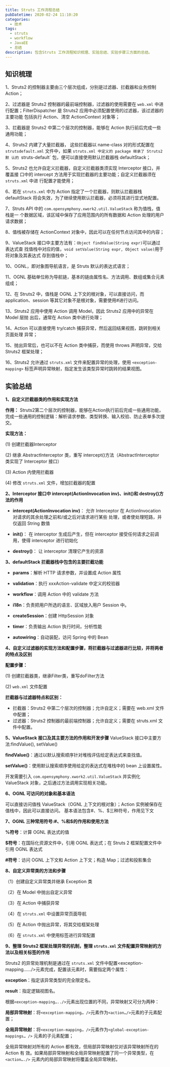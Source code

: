 ```yaml
---
title: Struts 工作流程总结
pubDatetime: 2020-02-24 11:10:20
categories:
  - 技术
tags:
  - struts
  - workflow
  - JavaEE
  - 总结
description: 包含Struts 工作流程知识梳理、实验总结、实验步骤三方面的总结。
---
```


<!--more-->

## 知识梳理

1、Struts2 的控制器主要由三个层次组成，分别是过滤器、拦截器和业务控制 Action；

2、过滤器是 Struts2 控制器的最前端控制器，过滤器的使用需要在 `web.xml` 中进行配置；FilterDispatcher 是 Struts2 应用中必须配置使用的过滤器，该过滤器的主要功能 包括执行 Action、清空 ActionContext 对象等；

3、拦截器是 Struts2 中第二个层次的控制器，能够在 Action 执行前后完成一些通用功能；

4、Struts2 内建了大量拦截器， 这些拦截器以 name-class 对的形式配置在 `strutsdefault.xml` 文件中，如果 `struts.xml 中定义的 package 继承了 Struts2 默 认的 `struts-default` 包，便可以直接使用默认拦截器栈 defaultStack；

5、Struts2 也允许自定义拦截器，自定义拦截器类须实现 Interceptor 接口，并覆盖接 口中的 intercept 方法用于实现拦截器的主要功能；自定义拦截器须在 `struts.xml` 中进 行配置才能使用；

6、若在 `struts.xml` 中为 Action 指定了一个拦截器，则默认拦截器栈 defaultStack 将会失效，为了继续使用默认拦截器，必须将其进行显式地配置。

7、Struts API 中的 `com.opensymphony.xwork2.util.ValueStack` 称为值栈，值栈是一 个数据区域，该区域中保存了应用范围内的所有数据和 Action 处理的用户请求数据；

8、值栈被存储在 ActionContext 对象中，因此可以在任何节点访问其中的内容；

9、ValueStack 接口中主要方法有：`Object findValue(String expr)`可以通过表达式查 找值栈中对应的值，`void setValue(String expr, Object value)`用于将对象及其表达式 存到值栈中；

10、OGNL，即对象图导航语言，是 Struts 默认的表达式语言；

11、OGNL 基础单位称为导航链，基本的链由属性名、方法调用、数组或集合元素组成；

12、在 Struts2 中，值栈是 OGNL 上下文的根对象，可以直接访问，而 application、session 等其它对象不是根对象，需要使用#进行访问。

13、Struts2 应用中使用 Action 调用 Model，因此 Struts2 应用中的异常在 Model 层抛 出后，通常在 Action 类中进行处理；

14、Action 可以直接使用 try/catch 捕获异常，然后返回结果视图，跳转到相关页面处理 异常；

15、抛出异常后，也可以不在 Action 类中捕获，而使用 throws 声明异常，交给 Struts2 框架处理；

16、Struts2 允许通过 `struts.xml` 文件来配置异常的处理，使用 `<exception-mapping>` 标签声明异常映射，指定发生该类型异常时跳转的结果视图。

## 实验总结

**1、自定义拦截器类的作用和实现方法**

**作用：**
Struts2第二个层次的控制器，能够在Action执行前后完成一些通用功能，完成一些通用的控制逻辑：解析请求参数、类型转换、输入校验、防止表单多次提交。

**实现方法：**

(1) 创建拦截器Interceptor

(2) 继承 AbstractInterceptor 类，重写 intercept()方法（AbstractInterceptor 类实现了 Interceptor 接口）

(3) Action 内使用拦截器

(4) 修改 `struts.xml` 文件，增加拦截器的配置

**2、Interceptor 接口中 intercept(ActionInvocation inv)、init()和 destroy()方法的作用**

- **intercept(ActionInvocation inv)**： 允许 Interceptor 在 ActionInvocation 对请求的其余处理之前和/或之后对请求进行某些 处理，或者使处理短路，并仅返回 String 数值

- **init()**： 在 interceptor 生成后产生，但在 interceptor 接受任何请求之前调用，使得 interceptor 进行初始化

- **destroy()**： 让 interceptor 清理它产生的资源

**3、defaultStack 拦截器栈中包含的主要拦截功能**

- **params**：解析 HTTP 请求参数，并设置成 Action 属性

- **validation**：执行 xxxAction-validate 中定义的校验器

- **workflow**：调用 Action 中的 validate 方法

- **i18n**：负责把用户所选的语言、区域放入用户 Session 中。

- **createSession**：创建 HttpSession 对象

- **timer**：负责输出 Action 执行时间，分析性能

- **autowiring**：自动装配，访问 Spring 中的 Bean

**4、自定义过滤器的实现方法和配置步骤，将拦截器与过滤器进行比较，并将两者的特点及区别**

**配置步骤：**

(1) 创建拦截器类，继承Filter类，重写doFilter方法

(2) `web.xml` 文件配置

**拦截器与过滤器特点和区别：**

- 拦截器：Struts2 中第二个层次的控制器；允许自定义；需要在 web.xml 文件中配置；
- 过滤器：Struts2 控制器的最前端控制器；允许自定义；需要在 struts.xml 文件中配置。

**5、ValueStack 接口及其主要方法的作用和开发步骤**
ValueStack 接口中主要方法:findValue(), setValue()

**findValue()**：通过以默认搜索顺序针对堆栈评估给定表达式来查找值。

**setValue()**：使用默认搜索顺序使用给定的表达式在堆栈中的 bean 上设置属性。

开发需要引入 `com.opensymphony.xwork2.util.ValueStack` 并实例化 ValueStack 对象，之后通过方法调用实现相关功能。

**6、OGNL 可访问的对象和基本语法**

可以直接访问值栈 ValueStack（OGNL 上下文的根对象）；Action 实例被保存在值栈中，因此可以直接访问。 基本语法包含#、%、$三种符号，作用见下文

**7、OGNL 三种常用符号:#、%和$的作用和使用方法**

**%符号**：计算 OGNL 表达式的值

**$符号**：在国际化资源文件中，引用 OGNL 表达式；在 Struts 2 框架配置文件中引用 OGNL 表达式

**#符号**：访问 OGNL 上下文和 Action 上下文；构造 Map；过滤和投影集合

**8、自定义异常类的方法和步骤**

（1）创建自定义异常类并继承 Exception 类

（2）在 Model 中抛出自定义异常

（3）在 Action 中捕获异常

（4）在 `struts.xml` 中设置异常页面导航

（5）在 Action 中抛出异常，将其交给框架处理

（6）在 `struts.xml` 中使用标签<exception- mapping>进行异常配置

**9、整理 Struts2 框架处理异常的机制，整理 `struts.xml` 文件配置异常映射的方法以及相关标签的作用**

Struts2 的异常处理机制是通过在 `struts.xml` 文件中配置<exception-mapping……/>元素完成，配置该元素时，需要指定两个属性：

**exception**：指定该异常类型的完全限定名。

**result**：指定逻辑视图名。

根据`<exception-mapping…../>`元素出现位置的不同，异常映射又可分为两种：

**局部异常映射**：将`<exception-mapping… />`元素作为`<action…/>`元素的子元素配置；

**全局异常映射**：将`<exception-mapping… />`元素作为`<global-exception-mappings… />` 元素的子元素配置；

全局异常映射对所有的 Action 都有效，但局部异常映射仅对该异常映射所在的 Action 有 效。如果局部异常映射和全局异常映射配置了同一个异常类型，在`<action…./>` 元素内的局部异常映射将覆盖全局异常映射。
